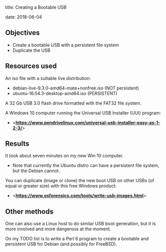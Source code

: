 title: Creating a Bootable USB
<!-- insert-file headers.md -->
date: 2018-06-04

## Objectives

+ Create a bootable USB with a persistent file system
+ Duplicate the USB

## Resources used

An iso file with a suitable live distribution:

+ debian-live-9.3.0-amd64-mate+nonfree.iso (NOT persistent)
+ ubuntu-16.04.3-desktop-amd64.iso (PERSISTENT)

A 32 Gb USB 3.0 flash drive formatted with the FAT32 file system.

A Windows 10 computer running the Universal USB Installer (UUI) program:

+ <**<https://www.pendrivelinux.com/universal-usb-installer-easy-as-1-2-3/>**>

## Results

It took about seven minutes on my new Win 10 computer.

+ Note that currently the Ubuntu distro can have a persistent file system, but the Debian cannot.

You can duplicate (image or clone) the new boot USB on other USBs (of equal or greater
size) with this free Windows product:

+ <**<https://www.osforensics.com/tools/write-usb-images.html>**>

## Other methods

One can also use a Linux host to do similar USB boot generation, but
it is more involved and more dangerous at the moment.

On my TODO list is to write a Perl 6 program to create a bootable and
persistent USB for Debian (and possibly for FreeBSD).

